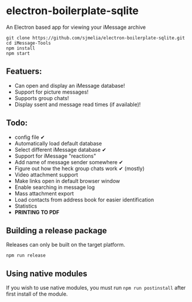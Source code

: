 # electron-boilerplate-sqlite

An Electron based app for viewing your iMessage archive

```
git clone https://github.com/sjmelia/electron-boilerplate-sqlite.git
cd iMessage-Tools
npm install
npm start
```

## Featuers:
- Can open and display an iMessage database!
- Support for picture messages!
- Supports group chats!
- Display ssent and message read times (if available)!

## Todo:

- config file ✔
- Automatically load default database
- Select different iMessage database ✔
- Support for iMessage "reactions"
- Add name of message sender somewhere ✔
- Figure out how the heck group chats work ✔ (mostly)
- Video attachment support
- Make links open in default browser window
- Enable searching in message log
- Mass attachment export
- Load contacts from address book for easier identification
- Statistics
- **PRINTING TO PDF**

## Building a release package

Releases can only be built on the target platform.

`npm run release`

## Using native modules

If you wish to use native modules, you must run `npm run postinstall` after first install of the module.
